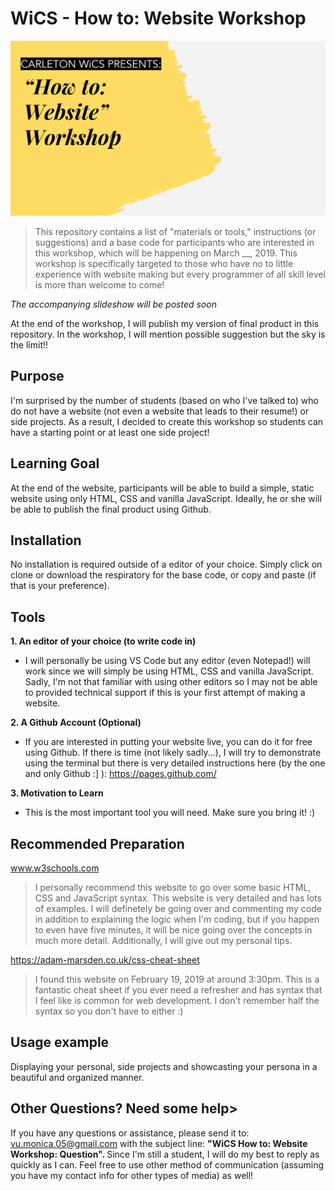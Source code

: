 # WiCS - How to: Website Workshop 

![alt WiCSWorkshopLogo](WiCSWorkshop.png)

> This repository contains a list of "materials or tools,"  instructions (or suggestions) and a base code for participants who are interested in this workshop, which will be happening on March __, 2019.  This workshop is specifically targeted to those who have no to little experience with website making but every programmer of all skill level is more than welcome to come!  

<i> The accompanying slideshow will be posted soon </i>

At the end of the workshop, I will publish my version of final product in this repository. In the workshop, I will mention possible suggestion but the sky is the limit!!  

## Purpose 

I'm surprised by the number of students (based on who I've talked to) who do not have a website (not even a website that leads to their resume!) or side projects. As a result, I decided to create this workshop so students can have a starting point or at least one side project! 

## Learning Goal  

At the end of the website, participants will be able to build a simple, static website using only HTML, CSS and vanilla JavaScript. Ideally, he or she will be able to publish the final product using Github. 

## Installation 

No installation is required outside of a editor of your choice. Simply click on clone or download the respiratory for the base code, or copy and paste (if that is your preference).  

## Tools
<b> 1. An editor of your choice (to write code in) </b> 
- I will personally be using VS Code but any editor (even Notepad!) will work since we will simply be using HTML, CSS and vanilla JavaScript. Sadly, I'm not that familiar with using other editors so I may not be able to provided technical support if this is your first attempt of making a website. 

<b> 2. A Github Account (Optional) </b> 
- If you are interested in putting your website live, you can do it for free using Github. If there is time (not likely sadly...), I will try to demonstrate using the terminal but there is very detailed instructions here (by the one and only Github :] ): https://pages.github.com/

<b> 3. Motivation to Learn </b>
- This is the most important tool you will need. Make sure you bring it! :)

## Recommended Preparation 
www.w3schools.com

> I personally recommend this website to go over some basic HTML, CSS and JavaScript syntax. This website is very detailed and has lots of examples. I will definetely be going over and commenting my code in addition to explaining the logic when I'm coding, but if you happen to even have five minutes, it will be nice going over the concepts in much more detail. Additionally, I will give out my personal tips. 

https://adam-marsden.co.uk/css-cheat-sheet

> I found this website on February 19, 2019 at around 3:30pm. This is a fantastic cheat sheet if you ever need a refresher and has syntax that I feel like is common for web development. I don't remember half the syntax so you don't have to either :) 

## Usage example

Displaying your personal, side projects and showcasting your persona in a beautiful and organized manner. 

## Other Questions? Need some help> 

If you have any questions or assistance, please send it to: vu.monica.05@gmail.com with the subject line: <b> "WiCS How to: Website Workshop: Question". </b> Since I'm still a student, I will do my best to reply as quickly as I can. Feel free to use other method of communication (assuming you have my contact info for other types of media) as well!  
